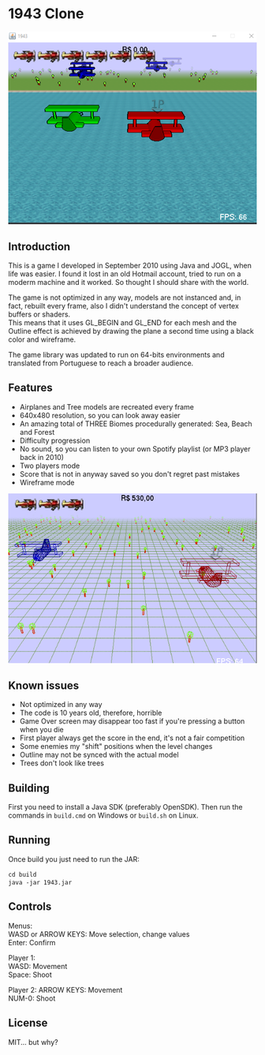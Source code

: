 
# 1943 Clone

![Game image](img/img1.png)

## Introduction

This is a game I developed in September 2010 using Java and JOGL, when life was easier. I found it lost in an old Hotmail account, tried to run on a moderm machine and it worked. So thought I should share with the world.

The game is not optimized in any way, models are not instanced and, in fact, rebuilt every frame, also I didn't understand the concept of vertex buffers or shaders.\
This means that it uses GL_BEGIN and GL_END for each mesh and the Outline effect is achieved by drawing the plane a second time using a black color and wireframe.

The game library was updated to run on 64-bits environments and translated from Portuguese to reach a broader audience.

## Features

- Airplanes and Tree models are recreated every frame
- 640x480 resolution, so you can look away easier
- An amazing total of THREE Biomes procedurally generated: Sea, Beach and Forest
- Difficulty progression
- No sound, so you can listen to your own Spotify playlist (or MP3 player back in 2010)
- Two players mode
- Score that is not in anyway saved so you don't regret past mistakes
- Wireframe mode

![Game image](img/img2.png)

## Known issues

- Not optimized in any way
- The code is 10 years old, therefore, horrible
- Game Over screen may disappear too fast if you're pressing a button when you die
- First player always get the score in the end, it's not a fair competition
- Some enemies my "shift" positions when the level changes
- Outline may not be synced with the actual model
- Trees don't look like trees

## Building

First you need to install a Java SDK (preferably OpenSDK).
Then run the commands in `build.cmd` on Windows or `build.sh` on Linux.

## Running

Once build you just need to run the JAR:

```[bash]
cd build
java -jar 1943.jar
```

## Controls

Menus:\
WASD or ARROW KEYS: Move selection, change values\
Enter: Confirm

Player 1:\
WASD: Movement\
Space: Shoot

Player 2:
ARROW KEYS: Movement\
NUM-0: Shoot

## License

MIT... but why?
